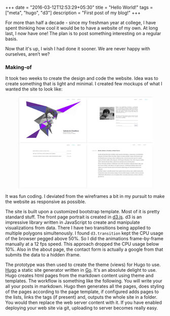 +++
date = "2016-03-12T12:53:29+05:30"
title = "Hello World!"
tags = ["meta", "hugo", "d3"]
description = "First post of my blog!"
+++

For more than half a decade - since my freshman year at college, I have spent thinking how cool it would be to have a website of my own. At long last, I now have one! The plan is to post something interesting on a regular basis. 

Now that it's up, I wish I had done it sooner. We are never happy with ourselves, aren’t we?

### Making-of

It took two weeks to create the design and code the website. Idea was to create something that is light and minimal. I created few mockups of what I wanted the site to look like:

<figure>
    <img class="largeimg" src="/img/P1_01.jpg"></img>
</figure>

It was fun coding. I deviated from the wireframes a bit in my pursuit to make the website as responsive as possible. 

The site is built upon a customized bootstrap template. Most of it is pretty standard stuff. The front page portrait is created in [d3.js](https://d3js.org). d3 is an impressive library written in JavaScript to create and manipulate visualizations from data. There I have two transitions being applied to multiple polygons simultenously. I found `d3.transition` kept the CPU usage of the browser pegged above 50%. So I did the animations  frame-by-frame manually at a 12 fps speed. This approach dropped the CPU usage below 10%. Also in the about page, the contact form is actually a google from that submits the data to a hidden iframe. 

The prototype was then used to create the theme (views) for Hugo to use. [Hugo](https://gohugo.io) a static site generator written in [Go](https://golang.org). It's an absolute delight to use. Hugo creates html pages from the markdown content using theme and templates. The workflow is something like the following. You will write your all your posts in markdown. Hugo then generates all the pages, does styling of the pages according to the page template, if configured adds pages to the lists, links the tags (if present) and, outputs the whole site in a folder. You would then replace the web server content with it. If you have enabled deploying your web site via git, uploading to server becomes really easy.
